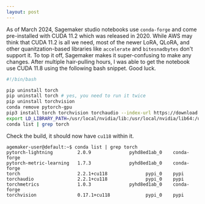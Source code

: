 ```yaml
---
layout: post
---
```


As of March 2024, Sagemaker studio notebooks use `conda-forge` and come pre-installed with CUDA 11.2 which was released in 2020. While AWS may think that CUDA 11.2 is all we need, most of the newer LoRA, QLoRA, and other quanitzation-based libraries like `accelerate` and `bitesnadbytes` don't support it.
To top it off, Sagemaker makes it super-confusing to make any changes. After multiple hair-pulling hours, I was able to get the notebook use CUDA 11.8 using the following bash snippet. Good luck.


```sh
#!/bin/bash

pip uninstall torch
pip uninstall torch # yes, you need to run it twice
pip uninstall torchvision
conda remove pytorch-gpu
pip3 install torch torchvision torchaudio --index-url https://download.pytorch.org/whl/cu118
export LD_LIBRARY_PATH=/usr/local/nvidia/lib:/usr/local/nvidia/lib64:/usr/local/cuda-11.8/lib64/
conda list | grep torch
```

Check the build, it should now have `cu118` within it.

```
agemaker-user@default:~$ conda list | grep torch
pytorch-lightning         2.0.9              pyhd8ed1ab_0    conda-forge
pytorch-metric-learning   1.7.3              pyhd8ed1ab_0    conda-forge
torch                     2.2.1+cu118              pypi_0    pypi
torchaudio                2.2.1+cu118              pypi_0    pypi
torchmetrics              1.0.3              pyhd8ed1ab_0    conda-forge
torchvision               0.17.1+cu118             pypi_0    pypi
```

